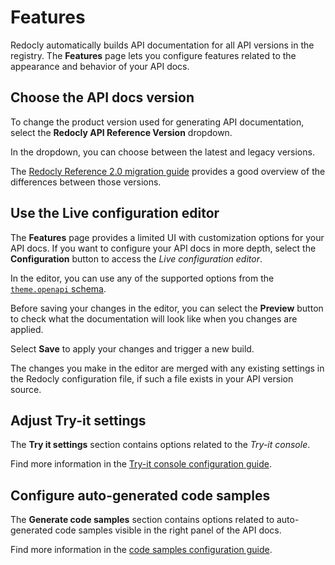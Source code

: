# Features

Redocly automatically builds API documentation for all API versions in the registry.
The **Features** page lets you configure features related to the appearance and behavior of your API docs.

## Choose the API docs version

To change the product version used for generating API documentation, select the **Redocly API Reference Version** dropdown.

In the dropdown, you can choose between the latest and legacy versions.

The [Redocly Reference 2.0 migration guide](/docs-legacy/api-reference-docs/guides/migration-guide-2-0.md) provides a good overview of the differences between those versions.

## Use the Live configuration editor

The **Features** page provides a limited UI with customization options for your API docs.
If you want to configure your API docs in more depth, select the **Configuration** button to access the _Live configuration editor_.

In the editor, you can use any of the supported options from the [`theme.openapi` schema](/docs-legacy/api-reference-docs/configuration/functionality.md).

Before saving your changes in the editor, you can select the **Preview** button to check what the documentation will look like when you changes are applied.

Select **Save** to apply your changes and trigger a new build.

The changes you make in the editor are merged with any existing settings in the Redocly configuration file, if such a file exists in your API version source.

## Adjust Try-it settings

The **Try it settings** section contains options related to the _Try-it console_.

Find more information in the [Try-it console configuration guide](/docs-legacy/api-reference-docs/guides/try-it-console.md).

## Configure auto-generated code samples

The **Generate code samples** section contains options related to auto-generated code samples visible in the right panel of the API docs.

Find more information in the [code samples configuration guide](/docs-legacy/api-reference-docs/guides/generate-code-samples.md).
